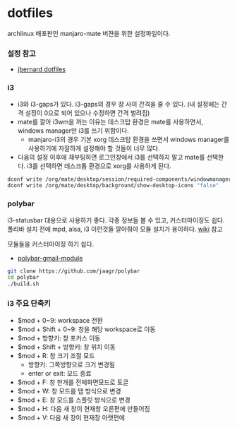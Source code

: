 # dotfiles

archlinux 배포판인 manjaro-mate 버젼을 위한 설정파일이다.

### 설정 참고

* [jbernard dotfiles](https://github.com/jbernard/dotfiles)

### i3

* i3와 i3-gaps가 있다. i3-gaps의 경우 창 사이 간격을 줄 수 있다. (내 설정에는 간격 설정이 0으로 되어 있으나 수정하면 간격 벌려짐)
* mate를 깔아 i3wm을 까는 이유는 데스크탑 환경은 mate를 사용하면서, windows manager만 i3를 쓰기 위함이다.
  * manjaro-i3의 경우 기본 xorg 데스크탑 환경을 쓰면서 windows manager를 사용하기에 자잘하게 설정해야 할 것들이 너무 많다.
* 다음의 설정 이후에 재부팅하면 로그인창에서 i3를 선택하지 말고 mate를 선택한다. i3를 선택하면 데스크톱 환경으로 xorg를 사용하게 된다.
```bash
dconf write /org/mate/desktop/session/required-components/windowmanager "'i3'"
dconf write /org/mate/desktop/background/show-desktop-icons "false"
```

### polybar

i3-statusbar 대용으로 사용하기 좋다. 각종 정보들 볼 수 있고, 커스터마이징도 쉽다. 폴리바 설치 전에 mpd, alsa, i3 이런것들 깔아줘야 모듈 설치가 용이하다. [wiki](https://github.com/jaagr/polybar/wiki) 참고

모듈들을 커스터마이징 하기 쉽다.

* [polybar-gmail-module](https://github.com/NearHuscarl/polybar-gmail-module)

```bash
git clone https://github.com/jaagr/polybar
cd polybar
./build.sh
```

### i3 주요 단축키
* $mod + 0~9: workspace 전환
* $mod + Shift + 0~9: 창을 해당 workspace로 이동
* $mod + 방향키: 창 포커스 이동
* $mod + Shift + 방향키: 창 위치 이동
* $mod + R: 창 크기 조절 모드
    * 방향키: 그쪽방향으로 크기 변경됨
    * enter or exit: 모드 종료
* $mod + F: 창 한개를 전체화면모드로 토글
* $mod + W: 창 모드를 탭 방식으로 변경
* $mod + E: 창 모드를 스플릿 방식으로 변경
* $mod + H: 다음 새 창이 현재창 오른편에 만들어짐
* $mod + V: 다음 새 창이 현재창 아랫편에 

